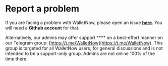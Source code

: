 # Report a problem

If you are facing a problem with WalletNow, please open an issue [**here**](https://github.com/wallet-now/wallet-now/issues/new/choose). You will need a **Github account** for that.

Alternatively, our admins may offer support **** on a best-effort manner on our Telegram group: [https://t.me/WalletNow](https://t.me/WalletNow). This group is targeted for all WalletNow users, for general discussions and is not intended to be a support-only group. Admins are not online 100% of the time there.
